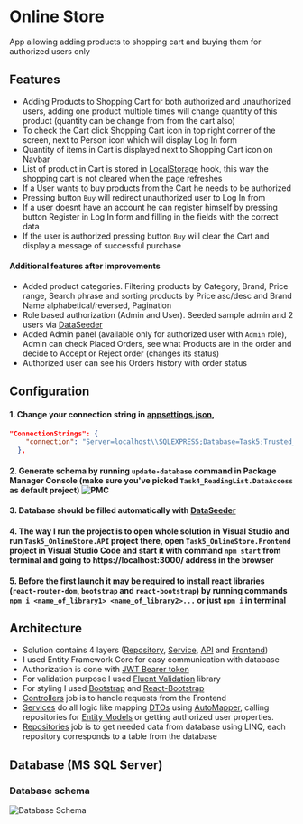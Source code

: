 # Online Store
App allowing adding products to shopping cart and buying them for authorized users only
## Features
- Adding Products to Shopping Cart for both authorized and unauthorized users, adding one product multiple times will change quantity of this product (quantity can be change from from the cart also)
- To check the Cart click Shopping Cart icon in top right corner of the screen, next to Person icon which will display Log In form
- Quantity of items in Cart is displayed next to Shopping Cart icon on Navbar
- List of product in Cart is stored in [LocalStorage](https://github.com/dtamon/Task5_OnlineStore/tree/master/task5_onlinestore.frontend/src/hooks) hook, this way the shopping cart is not cleared when the page refreshes
- If a User wants to buy products from the Cart he needs to be authorized
- Pressing button `Buy` will redirect unauthorized user to Log In from
- If a user doesnt have an account he can register himself by pressing button Register in Log In form and filling in the fields with the correct data
- If the user is authorized pressing button `Buy` will clear the Cart and display a message of successful purchase
#### Additional features after improvements 
- Added product categories. Filtering products by Category, Brand, Price range, Search phrase and sorting products by Price asc/desc and Brand Name alphabetical/reversed, Pagination
- Role based authorization (Admin and User). Seeded sample admin and 2 users via [DataSeeder](https://github.com/dtamon/Task5_OnlineStore/blob/master/Task5_OnlineStore.Core/Seeder/DataSeeder.cs)
- Added Admin panel (available only for authorized user with `Admin` role), Admin can check Placed Orders, see what Products are in the order and decide to Accept or Reject order (changes its status)
- Authorized user can see his Orders history with order status


## Configuration
#### 1. Change your connection string in [appsettings.json](https://github.com/dtamon/Task5_OnlineStore/blob/master/Task5_OnlineStore.API/appsettings.json),
````json 
"ConnectionStrings": {
    "connection": "Server=localhost\\SQLEXPRESS;Database=Task5;Trusted_Connection=True;TrustServerCertificate=True;"
  },
````    
#### 2. Generate schema by running `update-database` command in Package Manager Console (make sure you've picked `Task4_ReadingList.DataAccess` as default project) ![PMC](https://i.imgur.com/J02MJcO.png) 
#### 3. Database should be filled automatically with [DataSeeder](https://github.com/dtamon/Task5_OnlineStore/blob/master/Task5_OnlineStore.Core/Seeder/DataSeeder.cs)
#### 4. The way I run the project is to open whole solution in Visual Studio and run `Task5_OnlineStore.API` project there, open `Task5_OnlineStore.Frontend` project in Visual Studio Code and start it with command `npm start` from terminal and going to https://localhost:3000/ address in the browser
#### 5. Before the first launch it may be required to install react libraries (`react-router-dom`, `bootstrap` and `react-bootstrap`) by running commands `npm i <name_of_library1> <name_of_library2>...` or just `npm i` in terminal



## Architecture

- Solution contains 4 layers ([Repository](https://github.com/dtamon/Task5_OnlineStore/tree/master/Task5_OnlineStore.DataAccess), [Service](https://github.com/dtamon/Task5_OnlineStore/tree/master/Task5_OnlineStore.Core), [API](https://github.com/dtamon/Task5_OnlineStore/tree/master/Task5_OnlineStore.API) and [Frontend](https://github.com/dtamon/Task5_OnlineStore/tree/master/task5_onlinestore.frontend))
- I used Entity Framework Core for easy communication with database
- Authorization is done with [JWT Bearer token](https://jwt.io/introduction)
- For validation purpose I used [Fluent Validation](https://docs.fluentvalidation.net/en/latest/) library
- For styling I used [Bootstrap](https://getbootstrap.com/) and [React-Bootstrap](https://react-bootstrap.github.io/)
- [Controllers](https://github.com/dtamon/Task5_OnlineStore/tree/master/Task5_OnlineStore.API/Controllers) job is to handle requests from the Frontend
- [Services](https://github.com/dtamon/Task5_OnlineStore/tree/master/Task5_OnlineStore.Core/Services) do all logic like mapping [DTOs](https://github.com/dtamon/Task5_OnlineStore/tree/master/Task5_OnlineStore.Core/Dto) using [AutoMapper](https://github.com/dtamon/Task5_OnlineStore/blob/master/Task5_OnlineStore.Core/StoreMappingProfile.cs), calling repositories for [Entity Models](https://github.com/dtamon/Task5_OnlineStore/tree/master/Task5_OnlineStore.DataAccess/Entities) or getting authorized user properties.
- [Repositories](https://github.com/dtamon/Task5_OnlineStore/tree/master/Task5_OnlineStore.DataAccess/Repositories) job is to get needed data from database using LINQ, each repository corresponds to a table from the database

## Database (MS SQL Server)
### Database schema
![Database Schema](https://i.imgur.com/8Y2e0M3.png)
